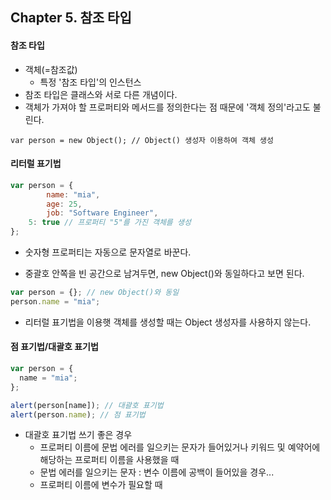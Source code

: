 ## Chapter 5. 참조 타입
#### 참조 타입
* 객체(=참조값)
  * 특정 '참조 타입'의 인스턴스
* 참조 타입은 클래스와 서로 다른 개념이다.
* 객체가 가져야 할 프로퍼티와 메서드를 정의한다는 점 때문에 '객체 정의'라고도 불린다.

```javscript
var person = new Object(); // Object() 생성자 이용하여 객체 생성
```

#### 리터럴 표기법
```javascript
var person = {
		name: "mia",
		age: 25,
		job: "Software Engineer",
    5: true // 프로퍼티 "5"를 가진 객체를 생성
};
```
* 숫자형 프로퍼티는 자동으로 문자열로 바꾼다.

* 중괄호 안쪽을 빈 공간으로 남겨두면, new Object()와 동일하다고 보면 된다.
```javascript
var person = {}; // new Object()와 동일
person.name = "mia";
```
* 리터럴 표기법을 이용햇 객체를 생성할 때는 Object 생성자를 사용하지 않는다.


#### 점 표기법/대괄호 표기법
```javascript
var person = {
  name = "mia";
};

alert(person[name]); // 대괄호 표기법
alert(person.name); // 점 표기법
```
* 대괄호 표기법 쓰기 좋은 경우
  * 프로퍼티 이름에 문법 에러를 일으키는 문자가 들어있거나 키워드 및 예약어에 해당하는 프로퍼티 이름을 사용했을 때
   * 문법 에러를 일으키는 문자 : 변수 이름에 공백이 들어있을 경우...
  * 프로퍼티 이름에 변수가 필요할 때
